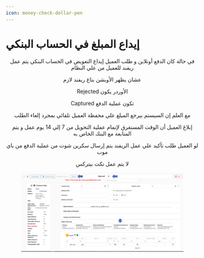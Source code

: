 ```yaml
---
icon: money-check-dollar-pen
---
```


# إيداع المبلغ في الحساب البنكي

<p align="center">في حالة كان الدفع أونلاين و طلب العميل إيداع التعويض في الحساب البنكي يتم عمل ريفند للعميل من علي النظام</p>

<p align="center">عشان يظهر الأوبشن بتاع ريفند لازم</p>

<p align="center">Rejected الأوردر يكون</p>

<p align="center">Captured تكون عملية الدفع </p>

<p align="center">مع العلم إن السيستم بيرجع المبلغ علي محفظة العميل تلقائي بمجرد إلغاء الطلب</p>

<p align="center">إبلاغ العميل أن الوقت المستغرق لإتمام عملية التحويل من 7 إلي 14 يوم عمل و يتم المتابعة مع البنك الخاص به</p>

<p align="center">لو العميل طلب تأكيد علي عمل الريفند يتم إرسال سكرين شوت من عملية الدفع من باي موب</p>

<p align="center">لا يتم عمل تكت بيتركس</p>

<figure><img src="../.gitbook/assets/image (11).png" alt=""><figcaption></figcaption></figure>
